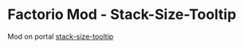 # Factorio Mod - Stack-Size-Tooltip

Mod on portal [stack-size-tooltip](https://mods.factorio.com/mod/stack-size-tooltip)
